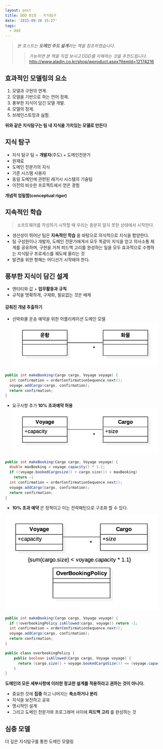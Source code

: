 ```yaml
---
layout: post
title: DDD 01장 - 지식탐구
date: '2015-09-28 15:27'
tags:
  - ddd
---
```


> _본 포스트는 **도메인 주도 설계**라는 책을 참조하였습니다._
>> _가능하면 본 책을 직접 보시고 DDD를 이해하는 것을 추천드립니다._
>> http://www.aladin.co.kr/shop/wproduct.aspx?ItemId=12174216

## 효과적인 모델링의 요소

1. 모델과 구현의 연계.
2. 모델을 기반으로 하는 언어 정제.
3. 풍부한 지식이 담긴 모델 개발.
4. 모델의 정제.
5. 브레인스토밍과 싪험.

**위와 같은 지식탐구는 팀 내 지식을 가치있는 모델로 만든다**

## 지식 탐구

- 지식 탐구 팀 = **개발자**(주도) + 도메인전문가
- 원재료
 - 도메인 전문가의 지식
 - 기존 시스템 사용자
 - 동일 도메인에 관련된 레거시 시스템의 기술팀
 - 이전의 비슷한 프로젝트에서 얻은 경험

**개념적 엄밀함(conceptual rigor)**

## 지속적인 학습

> 소프트웨어를 작성하기 시작할 때 우리는 충분히 알지 못한 상태에서 시작한다.

- 생산성이 뛰어난 팀은 **지속적인 학습** 을 바탕으로 의식적으로 지식을 함양한다.
- 팀 구성원이나 개발자, 도메인 전문가에게서 모두 똑같이 지식을 얻고 의사소통 체계를 공유하며, 구현을 거쳐 피드백 고리를 완성하는 일을 모두 효과적으로 수행하는 지식탐구 프로세스를 궤도에 올리는 것
- 발견을 위한 항해는 어디선가 시작돼야 한다.

## 풍부한 지식이 담긴 설계

- 엔티티와 값 + **업무활동과 규칙**
- 규칙을 명확하게, 구체화, 필요없는 것은 배제

#### 감춰진 개념 추출하기

- 선박화물 운송 예약을 위한 어플리케이션 도메인 모델
![그림 1-8](/images/2015/09/DDD-1-8.jpg)

```Java
public int makeBooking(Cargo cargo, Voyage voyage) {
  int confirmation = orderConfirmationSequence.next();
  voyage.addCargo(cargo, confirmation);
  return confirmation;
}
```

- 요구사항 추가
**10% 초과예약 허용**
![그림 1-9](/images/2015/09/DDD-1-9.jpg)

```Java
public int makeBooking(Cargo cargo, Voyage voyage) {
  double maxBooking = voyage.capacity() * 1.1;
  if ((voyage.bookedCargosize() + cargo.size()) > maxBooking)
    return -1
  int confirmation = orderConfirmationSequence.next();
  voyage.addCargo(cargo, confirmation);
  return confirmation;
}
```
- **10% 초과 예약** 은 정책이고 이는 전략패턴으로 구조화 할 수 있다.

![그림 1-10](/images/2015/09/DDD-1-10.jpg)

```Java
public int makeBooking(Cargo cargo, Voyage voyage) {
  if (!overbookingPolicy.isAllowed(cargo, voyage)) return -1;
  int confirmation = orderConfirmationSequence.next();
  voyage.addCargo(cargo, confirmation);
  return confirmation;
}
```

```Java
public class overbookingPolicy {
    public boolean isAllowed(Cargo cargo, Voyage voyage) {
      return (cargo.size() + voyage.bookedCargoSize()) <= (voyage.capacity() * 1.1);
    }
}
```

**도메인의 모든 세부사항에 이러한 정교한 설계를 적용하라고 권하는 것이 아니다.**

- 중요한 것에 **집중** 하고 나머지는 **축소하거나 분리**
- 지식을 보전하고 공유
- 명시적인 설계
- 그리고 도메인 전문가와 프로그래머 사이에 **피드백 고리** 를 완성하는 것

## 심층 모델

더 깊은 지식탐구를 통한 도메인 모델링
